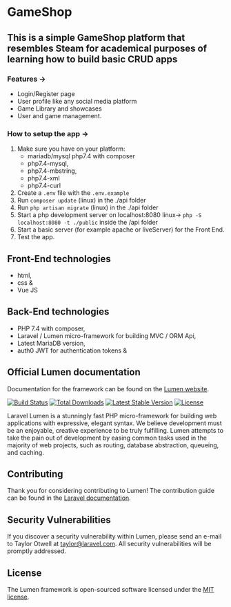 # GameShop

## This is a simple GameShop platform that resembles Steam for academical purposes of learning how to build basic CRUD apps

### Features ->

- Login/Register page
- User profile like any social media platform
- Game Library and showcases
- User and game management.

### How to setup the app ->

1. Make sure you have on your platform:
    - mariadb/mysql php7.4 with composer
    - php7.4-mysql,
    - php7.4-mbstring,
    - php7.4-xml
    - php7.4-curl
2. Create a `.env` file with the `.env.example`
3. Run `composer update` (linux) in the ./api folder
4. Run `php artisan migrate` (linux) in the ./api folder
5. Start a php development server on localhost:8080 linux-> `php -S localhost:8080 -t ./public` inside the /api folder
6. Start a basic server (for example apache or liveServer) for the Front End.
7. Test the app.

## Front-End technologies

- html,
- css &
- Vue JS

## Back-End technologies

- PHP 7.4 with composer,
- Laravel / Lumen micro-framework for building MVC / ORM Api,
- Latest MariaDB version,
- auth0 JWT for authentication tokens &

## Official Lumen documentation

Documentation for the framework can be found on the [Lumen website](https://lumen.laravel.com/docs).

[![Build Status](https://travis-ci.org/laravel/lumen-framework.svg)](https://travis-ci.org/laravel/lumen-framework)
[![Total Downloads](https://img.shields.io/packagist/dt/laravel/framework)](https://packagist.org/packages/laravel/lumen-framework)
[![Latest Stable Version](https://img.shields.io/packagist/v/laravel/framework)](https://packagist.org/packages/laravel/lumen-framework)
[![License](https://img.shields.io/packagist/l/laravel/framework)](https://packagist.org/packages/laravel/lumen-framework)

Laravel Lumen is a stunningly fast PHP micro-framework for building web applications with expressive, elegant syntax. We believe development must be an enjoyable, creative experience to be truly fulfilling. Lumen attempts to take the pain out of development by easing common tasks used in the majority of web projects, such as routing, database abstraction, queueing, and caching.

## Contributing

Thank you for considering contributing to Lumen! The contribution guide can be found in the [Laravel documentation](https://laravel.com/docs/contributions).

## Security Vulnerabilities

If you discover a security vulnerability within Lumen, please send an e-mail to Taylor Otwell at taylor@laravel.com. All security vulnerabilities will be promptly addressed.

## License

The Lumen framework is open-sourced software licensed under the [MIT license](https://opensource.org/licenses/MIT).
